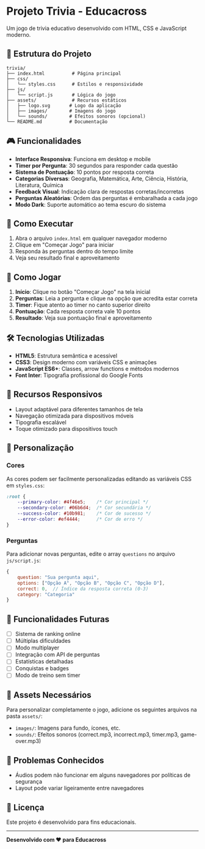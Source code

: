 # Projeto Trivia - Educacross

Um jogo de trivia educativo desenvolvido com HTML, CSS e JavaScript moderno.

## 📁 Estrutura do Projeto

```
trivia/
├── index.html          # Página principal
├── css/
│   └── styles.css      # Estilos e responsividade
├── js/
│   └── script.js       # Lógica do jogo
├── assets/             # Recursos estáticos
│   ├── logo.svg       # Logo da aplicação
│   ├── images/        # Imagens do jogo
│   └── sounds/        # Efeitos sonoros (opcional)
└── README.md          # Documentação
```

## 🎮 Funcionalidades

- **Interface Responsiva**: Funciona em desktop e mobile
- **Timer por Pergunta**: 30 segundos para responder cada questão
- **Sistema de Pontuação**: 10 pontos por resposta correta
- **Categorias Diversas**: Geografia, Matemática, Arte, Ciência, História, Literatura, Química
- **Feedback Visual**: Indicação clara de respostas corretas/incorretas
- **Perguntas Aleatórias**: Ordem das perguntas é embaralhada a cada jogo
- **Modo Dark**: Suporte automático ao tema escuro do sistema

## 🚀 Como Executar

1. Abra o arquivo `index.html` em qualquer navegador moderno
2. Clique em "Começar Jogo" para iniciar
3. Responda às perguntas dentro do tempo limite
4. Veja seu resultado final e aproveitamento

## 🎯 Como Jogar

1. **Início**: Clique no botão "Começar Jogo" na tela inicial
2. **Perguntas**: Leia a pergunta e clique na opção que acredita estar correta
3. **Timer**: Fique atento ao timer no canto superior direito
4. **Pontuação**: Cada resposta correta vale 10 pontos
5. **Resultado**: Veja sua pontuação final e aproveitamento

## 🛠️ Tecnologias Utilizadas

- **HTML5**: Estrutura semântica e acessível
- **CSS3**: Design moderno com variáveis CSS e animações
- **JavaScript ES6+**: Classes, arrow functions e métodos modernos
- **Font Inter**: Tipografia profissional do Google Fonts

## 📱 Recursos Responsivos

- Layout adaptável para diferentes tamanhos de tela
- Navegação otimizada para dispositivos móveis
- Tipografia escalável
- Toque otimizado para dispositivos touch

## 🎨 Personalização

### Cores
As cores podem ser facilmente personalizadas editando as variáveis CSS em `styles.css`:

```css
:root {
    --primary-color: #4f46e5;    /* Cor principal */
    --secondary-color: #06b6d4;  /* Cor secundária */
    --success-color: #10b981;    /* Cor de sucesso */
    --error-color: #ef4444;      /* Cor de erro */
}
```

### Perguntas
Para adicionar novas perguntas, edite o array `questions` no arquivo `js/script.js`:

```javascript
{
    question: "Sua pergunta aqui",
    options: ["Opção A", "Opção B", "Opção C", "Opção D"],
    correct: 0,  // Índice da resposta correta (0-3)
    category: "Categoria"
}
```

## 🔮 Funcionalidades Futuras

- [ ] Sistema de ranking online
- [ ] Múltiplas dificuldades
- [ ] Modo multiplayer
- [ ] Integração com API de perguntas
- [ ] Estatísticas detalhadas
- [ ] Conquistas e badges
- [ ] Modo de treino sem timer

## 📝 Assets Necessários

Para personalizar completamente o jogo, adicione os seguintes arquivos na pasta `assets/`:

- `images/`: Imagens para fundo, ícones, etc.
- `sounds/`: Efeitos sonoros (correct.mp3, incorrect.mp3, timer.mp3, game-over.mp3)

## 🐛 Problemas Conhecidos

- Áudios podem não funcionar em alguns navegadores por políticas de segurança
- Layout pode variar ligeiramente entre navegadores

## 📄 Licença

Este projeto é desenvolvido para fins educacionais.

---

**Desenvolvido com ❤️ para Educacross**
